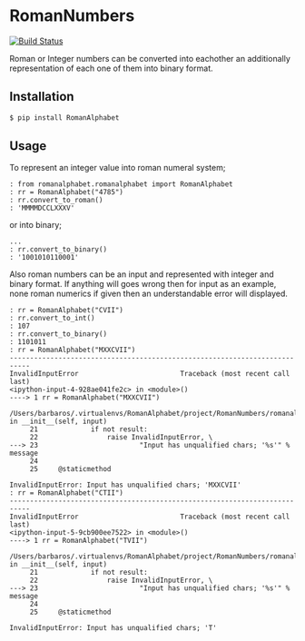 RomanNumbers
============
[![Build Status](https://travis-ci.org/RedXBeard/RomanNumbers.svg?branch=master)](https://travis-ci.org/RedXBeard/RomanNumbers)

Roman or Integer numbers can be converted into eachother an additionally representation of each one of them into binary
format.

Installation
------------

```bash
$ pip install RomanAlphabet
```

Usage
-----
To represent an integer value into roman numeral system;

```ipython
: from romanalphabet.romanalphabet import RomanAlphabet
: rr = RomanAlphabet("4785")
: rr.convert_to_roman()
: 'MMMMDCCLXXXV'
```

or into binary;

```ipython
...
: rr.convert_to_binary()
: '1001010110001'
```

Also roman numbers can be an input and represented with integer and binary format. If anything will goes wrong then for input as an example, none roman numerics if given then an understandable error will displayed.

```ipython
: rr = RomanAlphabet("CVII")
: rr.convert_to_int()
: 107
: rr.convert_to_binary()
: 1101011
: rr = RomanAlphabet("MXXCVII")
---------------------------------------------------------------------------
InvalidInputError                         Traceback (most recent call last)
<ipython-input-4-928ae041fe2c> in <module>()
----> 1 rr = RomanAlphabet("MXXCVII")

/Users/barbaros/.virtualenvs/RomanAlphabet/project/RomanNumbers/romanalphabet/romanalphabet.py in __init__(self, input)
     21             if not result:
     22                 raise InvalidInputError, \
---> 23                         "Input has unqualified chars; '%s'" % message
     24
     25     @staticmethod

InvalidInputError: Input has unqualified chars; 'MXXCVII'
: rr = RomanAlphabet("CTII")
---------------------------------------------------------------------------
InvalidInputError                         Traceback (most recent call last)
<ipython-input-5-9cb900ee7522> in <module>()
----> 1 rr = RomanAlphabet("TVII")

/Users/barbaros/.virtualenvs/RomanAlphabet/project/RomanNumbers/romanalphabet/romanalphabet.py in __init__(self, input)
     21             if not result:
     22                 raise InvalidInputError, \
---> 23                         "Input has unqualified chars; '%s'" % message
     24
     25     @staticmethod

InvalidInputError: Input has unqualified chars; 'T'
```
